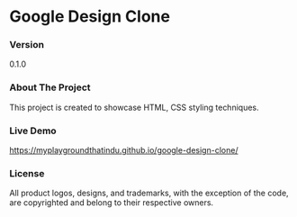 # Google Design Clone

### Version

0.1.0

### About The Project

This project is created to showcase HTML, CSS styling techniques. 

### Live Demo
https://myplaygroundthatindu.github.io/google-design-clone/

### License

All product logos, designs, and trademarks, with the exception of the code, are copyrighted and belong to their respective owners. 
